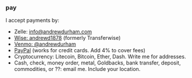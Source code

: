 ### pay

I accept payments by:

- Zelle: info@andrewdurham.com
- [Wise: andrewd1878](https://wise.com/share/andrewd1878) (formerly Transferwise)
- [Venmo: @andrewdurham](https://venmo.com/u/andrewdurham)
- [PayPal](https://bit.ly/paypalandrew) (works for credit cards. Add 4% to cover fees)
- Cryptocurrency: Litecoin, Bitcoin, Ether, Dash. Write me for addresses. 
- Cash, check, money order, metal, Goldbacks, bank transfer, deposit, commodities, or ??: email me. Include your location.
